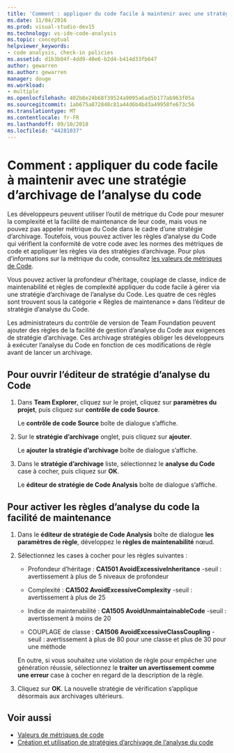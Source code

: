 ```yaml
---
title: 'Comment : appliquer du code facile à maintenir avec une stratégie d’archivage de l’analyse du code'
ms.date: 11/04/2016
ms.prod: visual-studio-dev15
ms.technology: vs-ide-code-analysis
ms.topic: conceptual
helpviewer_keywords:
- code analysis, check-in policies
ms.assetid: d1b3b04f-4dd9-40e6-b2d4-b414d33fb647
author: gewarren
ms.author: gewarren
manager: douge
ms.workload:
- multiple
ms.openlocfilehash: 402b8e24b68f39524a9095a6ad5b177ab963f05a
ms.sourcegitcommit: 1ab675a872848c81a44d6b4bd3a49958fe673c56
ms.translationtype: MT
ms.contentlocale: fr-FR
ms.lasthandoff: 09/10/2018
ms.locfileid: "44281037"
---
```

# <a name="how-to-enforce-maintainable-code-with-a-code-analysis-check-in-policy"></a>Comment : appliquer du code facile à maintenir avec une stratégie d’archivage de l’analyse du code

Les développeurs peuvent utiliser l’outil de métrique du Code pour mesurer la complexité et la facilité de maintenance de leur code, mais vous ne pouvez pas appeler métrique du Code dans le cadre d’une stratégie d’archivage. Toutefois, vous pouvez activer les règles d’analyse du Code qui vérifient la conformité de votre code avec les normes des métriques de code et appliquer les règles via des stratégies d’archivage. Pour plus d’informations sur la métrique du code, consultez [les valeurs de métriques de Code](../code-quality/code-metrics-values.md).

Vous pouvez activer la profondeur d’héritage, couplage de classe, indice de maintenabilité et règles de complexité appliquer du code facile à gérer via une stratégie d’archivage de l’analyse du Code. Les quatre de ces règles sont trouvent sous la catégorie « Règles de maintenance » dans l’éditeur de stratégie d’analyse du Code.

Les administrateurs du contrôle de version de Team Foundation peuvent ajouter des règles de la facilité de gestion d’analyse du Code aux exigences de stratégie d’archivage. Ces archivage stratégies obliger les développeurs à exécuter l’analyse du Code en fonction de ces modifications de règle avant de lancer un archivage.

## <a name="to-open-the-code-analysis-policy-editor"></a>Pour ouvrir l’éditeur de stratégie d’analyse du Code

1. Dans **Team Explorer**, cliquez sur le projet, cliquez sur **paramètres du projet**, puis cliquez sur **contrôle de code Source**.

     Le **contrôle de code Source** boîte de dialogue s’affiche.

2. Sur le **stratégie d’archivage** onglet, puis cliquez sur **ajouter**.

     Le **ajouter la stratégie d’archivage** boîte de dialogue s’affiche.

3. Dans le **stratégie d’archivage** liste, sélectionnez le **analyse du Code** case à cocher, puis cliquez sur **OK**.

     Le **éditeur de stratégie de Code Analysis** boîte de dialogue s’affiche.

## <a name="to-enable-code-analysis-maintainability-rules"></a>Pour activer les règles d’analyse du code la facilité de maintenance

1. Dans le **éditeur de stratégie de Code Analysis** boîte de dialogue **les paramètres de règle**, développez le **règles de maintenabilité** nœud.

2. Sélectionnez les cases à cocher pour les règles suivantes :

    -   Profondeur d’héritage : **CA1501 AvoidExcessiveInheritance** -seuil : avertissement à plus de 5 niveaux de profondeur

    -   Complexité : **CA1502 AvoidExcessiveComplexity** -seuil : avertissement à plus de 25

    -   Indice de maintenabilité : **CA1505 AvoidUnmaintainableCode** -seuil : avertissement à moins de 20

    -   COUPLAGE de classe : **CA1506 AvoidExcessiveClassCoupling** -seuil : avertissement à plus de 80 pour une classe et plus de 30 pour une méthode

    En outre, si vous souhaitez une violation de règle pour empêcher une génération réussie, sélectionnez le **traiter un avertissement comme une erreur** case à cocher en regard de la description de la règle.

3. Cliquez sur **OK**. La nouvelle stratégie de vérification s’applique désormais aux archivages ultérieurs.

## <a name="see-also"></a>Voir aussi

- [Valeurs de métriques de code](../code-quality/code-metrics-values.md)
- [Création et utilisation de stratégies d’archivage de l’analyse du code](../code-quality/creating-and-using-code-analysis-check-in-policies.md)